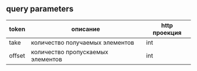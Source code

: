 ## query parameters

| token  | описание                          | http проекция |
| ------ | --------------------------------- | ------------- |
| take   | количество получаемых элементов   | int           |
| offset | количество пропускаемых элементов | int           |
